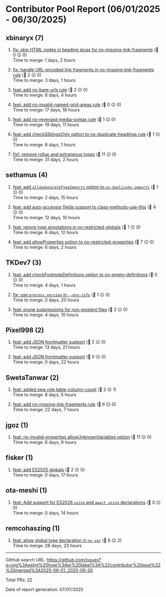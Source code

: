 # Contributor Pool Report (06/01/2025 - 06/30/2025)

## xbinaryx (7)

1. [fix: skip HTML nodes in heading slugs for no-missing-link-fragments](https://github.com/eslint/markdown/pull/445) (💬 0 😐 0)  
    Time to merge: 1 days, 2 hours

1. [fix: handle URL-encoded link fragments in no-missing-link-fragments rule](https://github.com/eslint/markdown/pull/437) (💬 2 😐 0)  
    Time to merge: 3 days, 1 hours

1. [feat: add no-bare-urls rule](https://github.com/eslint/markdown/pull/418) (💬 2 😐 0)  
    Time to merge: 8 days, 4 hours

1. [feat: add no-invalid-named-grid-areas rule](https://github.com/eslint/css/pull/169) (💬 0 😐 0)  
    Time to merge: 17 days, 18 hours

1. [feat: add no-reversed-media-syntax rule](https://github.com/eslint/markdown/pull/398) (💬 1 😐 0)  
    Time to merge: 19 days, 11 hours

1. [feat: add checkSiblingsOnly option to no-duplicate-headings rule](https://github.com/eslint/markdown/pull/393) (💬 1 😐 0)  
    Time to merge: 8 days, 1 hours

1. [fix!: remove rollup and extraneous types](https://github.com/eslint/markdown/pull/383) (💬 11 😐 0)  
    Time to merge: 31 days, 2 hours

## sethamus (4)

1. [feat: add `allowSeparateTypeImports` option to `no-duplicate-imports`](https://github.com/eslint/eslint/pull/19872) (💬 1 😐 0)  
    Time to merge: 2 days, 15 hours

1. [feat: add auto-accessor fields support to class-methods-use-this](https://github.com/eslint/eslint/pull/19789) (💬 4 😐 0)  
    Time to merge: 12 days, 10 hours

1. [feat: ignore type annotations in no-restricted-globals](https://github.com/eslint/eslint/pull/19781) (💬 1 😐 0)  
    Time to merge: 6 days, 12 hours

1. [feat: add allowProperties option to no-restricted-properties](https://github.com/eslint/eslint/pull/19772) (💬 7 😐 0)  
    Time to merge: 6 days, 2 hours

## TKDev7 (3)

1. [feat: add checkFootnoteDefinitions option to no-empty-definitions](https://github.com/eslint/markdown/pull/442) (💬 0 😐 0)  
    Time to merge: 4 days, 1 hours

1. [fix: use `process.version` in `--env-info`](https://github.com/eslint/eslint/pull/19865) (💬 1 😐 0)  
    Time to merge: 0 days, 20 hours

1. [feat: prune suppressions for non-existent files](https://github.com/eslint/eslint/pull/19825) (💬 2 😐 0)  
    Time to merge: 4 days, 10 hours

## Pixel998 (2)

1. [feat: add JSON frontmatter support](https://github.com/eslint/code-explorer/pull/111) (💬 2 😐 0)  
    Time to merge: 13 days, 21 hours

1. [feat: add JSON frontmatter support](https://github.com/eslint/markdown/pull/411) (💬 0 😐 0)  
    Time to merge: 0 days, 22 hours

## SwetaTanwar (2)

1. [feat: added new rule table-column-count](https://github.com/eslint/markdown/pull/392) (💬 2 😐 1)  
    Time to merge: 8 days, 5 hours

1. [feat: add no-missing-link-fragments rule](https://github.com/eslint/markdown/pull/380) (💬 6 😐 0)  
    Time to merge: 22 days, 7 hours

## jgoz (1)

1. [feat: no-invalid-properties allowUnknownVariables option](https://github.com/eslint/css/pull/178) (💬 11 😐 0)  
    Time to merge: 6 days, 9 hours

## fisker (1)

1. [feat: add ES2025 globals](https://github.com/eslint/eslint/pull/19835) (💬 2 😐 0)  
    Time to merge: 0 days, 17 hours

## ota-meshi (1)

1. [feat: Add support for ES2026 `using` and `await using` declarations](https://github.com/eslint/js/pull/658) (💬 0 😐 0)  
    Time to merge: 0 days, 14 hours

## remcohaszing (1)

1. [feat: allow global type declaration in `no-var`](https://github.com/eslint/eslint/pull/19714) (💬 6 😐 2)  
    Time to merge: 28 days, 23 hours


---

GitHub search URL: https://github.com/issues?q=org%3Aeslint%20type%3Apr%20label%3A%22contributor%20pool%22%20merged%3A2025-06-01..2025-06-30

Total PRs: 22

Date of report generation: 07/07/2025
